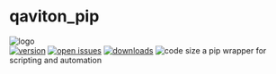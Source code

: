 # qaviton_pip
![logo](https://www.qaviton.com/wp-content/uploads/logo-svg.svg)  
[![version](https://img.shields.io/pypi/v/qaviton_pip.svg)](https://pypi.python.org/pypi)
[![open issues](https://img.shields.io/github/issues/qaviton/qaviton_pip)](https://github/issues-raw/qaviton/qaviton_pip)
[![downloads](https://img.shields.io/pypi/dm/qaviton_pip.svg)](https://pypi.python.org/pypi)
![code size](https://img.shields.io/github/languages/code-size/qaviton/qaviton_pip)
a pip wrapper for scripting and automation
